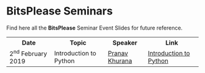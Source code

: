 # BitsPlease Seminars
Find here all the **BitsPlease** Seminar Event Slides for future reference.

<table>

<tr>
 <th scope="col">Date</th>
 <th scope="col">Topic</th>
 <th scope="col">Speaker</th>
 <th scope="col">Link</th>
</tr>
<tr>
  <td>2<sup>nd</sup> February 2019</td>
 <td>Introduction to Python</td>
 <td><a href="https://github.com/Pranav-Khurana">Pranav Khurana</a></td>
  <td><a href="https://slides.com/pranavkhurana/deck">Introduction to Python</a></td>
</tr>
</table>
